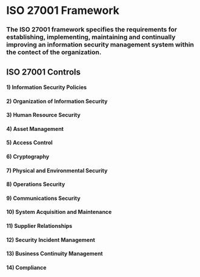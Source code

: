 # ISO 27001 Framework

### The ISO 27001 framework specifies the requirements for establishing, implementing, maintaining and continually improving an information security management system within the contect of the organization.

## ISO 27001 Controls

#### 1) Information Security Policies

#### 2) Organization of Information Security

#### 3) Human Resource Security

#### 4) Asset Management

#### 5) Access Control

#### 6) Cryptography

#### 7) Physical and Environmental Security

#### 8) Operations Security

#### 9) Communications Security

#### 10) System Acquisition and Maintenance

#### 11) Supplier Relationships

#### 12) Security Incident Management

#### 13) Business Continuity Management

#### 14) Compliance
